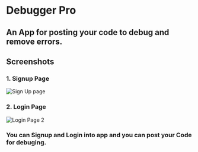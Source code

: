 # Debugger Pro
## An App for posting your code to debug and remove errors.
## Screenshots
### 1. Signup Page
![Sign Up page](https://github.com/Aum-Kansara/Debugger-Pro/assets/117375317/e7e01bab-aef2-4294-9c78-16db5ab79dd6)
### 2. Login Page
![Login Page 2](https://github.com/Aum-Kansara/Debugger-Pro/assets/117375317/206ae8b7-7035-4d43-b5de-8ec25ae0833b)
### You can Signup and Login into app and you can post your Code for debuging.
